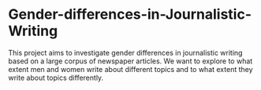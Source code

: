 # Gender-differences-in-Journalistic-Writing
This project aims to investigate gender differences in journalistic writing based on a large corpus of newspaper articles. We want to explore to what extent men and women write about different topics and to what extent they write about topics differently.
